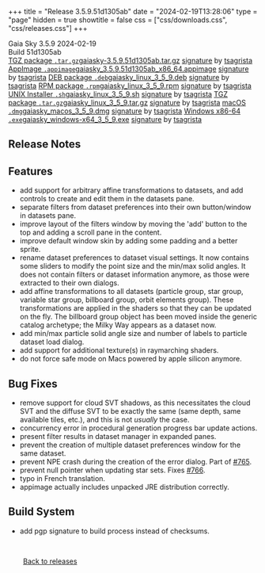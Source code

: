 +++
title = "Release 3.5.9.51d1305ab"
date = "2024-02-19T13:28:06"
type = "page"
hidden = true
showtitle = false
css = ["css/downloads.css", "css/releases.css"]
+++

<div class="download-container">
<div id="download-title">
<i class="fa-solid fa-tag"></i>
Gaia Sky <span class="downloads-version">3.5.9</span> 
<time class="downloads-releasedate" datetime="2024-02-19T13:28:06" title="Published: 2024-02-19T13:28:06"><i class="fa-solid fa-calendar"></i> 2024-02-19</time>
<div class="downloads-build">Build 51d1305ab</div></div>
<div class="download-section">
<a href="https://gaia.ari.uni-heidelberg.de/gaiasky/releases/3.5.9.51d1305ab/gaiasky-3.5.9.51d1305ab.tar.gz" class="download-button"><i class="fa-solid fa-file-zipper"></i> TGZ package <code>.tar.gz</code><span class="download-sub">gaiasky-3.5.9.51d1305ab.tar.gz</span></a>
<span class="signature">
<a href="https://gaia.ari.uni-heidelberg.de/gaiasky/releases/3.5.9.51d1305ab/gaiasky-3.5.9.51d1305ab.tar.gz.sig">signature</a>  by  <a href="https://keyserver.ubuntu.com/pks/lookup?search=0x448C2B189756743013D5F7C22FD2A59C1D734C1F&fingerprint=on&op=index">tsagrista</a>
</span>
<a href="https://gaia.ari.uni-heidelberg.de/gaiasky/releases/3.5.9.51d1305ab/gaiasky_3.5.9.51d1305ab_x86_64.appimage" class="download-button"><i class="fa-solid fa-box-archive"></i> AppImage <code>.appimage</code><span class="download-sub">gaiasky_3.5.9.51d1305ab_x86_64.appimage</span></a>
<span class="signature">
<a href="https://gaia.ari.uni-heidelberg.de/gaiasky/releases/3.5.9.51d1305ab/gaiasky_3.5.9.51d1305ab_x86_64.appimage.sig">signature</a>  by  <a href="https://keyserver.ubuntu.com/pks/lookup?search=0x448C2B189756743013D5F7C22FD2A59C1D734C1F&fingerprint=on&op=index">tsagrista</a>
</span>
<a href="https://gaia.ari.uni-heidelberg.de/gaiasky/releases/3.5.9.51d1305ab/gaiasky_linux_3_5_9.deb" class="download-button"><i class="fa-brands fa-debian"></i> DEB package <code>.deb</code><span class="download-sub">gaiasky_linux_3_5_9.deb</span></a>
<span class="signature">
<a href="https://gaia.ari.uni-heidelberg.de/gaiasky/releases/3.5.9.51d1305ab/gaiasky_linux_3_5_9.deb.sig">signature</a>  by  <a href="https://keyserver.ubuntu.com/pks/lookup?search=0x448C2B189756743013D5F7C22FD2A59C1D734C1F&fingerprint=on&op=index">tsagrista</a>
</span>
<a href="https://gaia.ari.uni-heidelberg.de/gaiasky/releases/3.5.9.51d1305ab/gaiasky_linux_3_5_9.rpm" class="download-button"><i class="fa-brands fa-fedora"></i> RPM package <code>.rpm</code><span class="download-sub">gaiasky_linux_3_5_9.rpm</span></a>
<span class="signature">
<a href="https://gaia.ari.uni-heidelberg.de/gaiasky/releases/3.5.9.51d1305ab/gaiasky_linux_3_5_9.rpm.sig">signature</a>  by  <a href="https://keyserver.ubuntu.com/pks/lookup?search=0x448C2B189756743013D5F7C22FD2A59C1D734C1F&fingerprint=on&op=index">tsagrista</a>
</span>
<a href="https://gaia.ari.uni-heidelberg.de/gaiasky/releases/3.5.9.51d1305ab/gaiasky_linux_3_5_9.sh" class="download-button"><i class="fa fa-terminal"></i> UNIX Installer <code>.sh</code><span class="download-sub">gaiasky_linux_3_5_9.sh</span></a>
<span class="signature">
<a href="https://gaia.ari.uni-heidelberg.de/gaiasky/releases/3.5.9.51d1305ab/gaiasky_linux_3_5_9.sh.sig">signature</a>  by  <a href="https://keyserver.ubuntu.com/pks/lookup?search=0x448C2B189756743013D5F7C22FD2A59C1D734C1F&fingerprint=on&op=index">tsagrista</a>
</span>
<a href="https://gaia.ari.uni-heidelberg.de/gaiasky/releases/3.5.9.51d1305ab/gaiasky_linux_3_5_9.tar.gz" class="download-button"><i class="fa-solid fa-file-zipper"></i> TGZ package <code>.tar.gz</code><span class="download-sub">gaiasky_linux_3_5_9.tar.gz</span></a>
<span class="signature">
<a href="https://gaia.ari.uni-heidelberg.de/gaiasky/releases/3.5.9.51d1305ab/gaiasky_linux_3_5_9.tar.gz.sig">signature</a>  by  <a href="https://keyserver.ubuntu.com/pks/lookup?search=0x448C2B189756743013D5F7C22FD2A59C1D734C1F&fingerprint=on&op=index">tsagrista</a>
</span>
<a href="https://gaia.ari.uni-heidelberg.de/gaiasky/releases/3.5.9.51d1305ab/gaiasky_macos_3_5_9.dmg" class="download-button"><i class="fa-brands fa-apple"></i> macOS <code>.dmg</code><span class="download-sub">gaiasky_macos_3_5_9.dmg</span></a>
<span class="signature">
<a href="https://gaia.ari.uni-heidelberg.de/gaiasky/releases/3.5.9.51d1305ab/gaiasky_macos_3_5_9.dmg.sig">signature</a>  by  <a href="https://keyserver.ubuntu.com/pks/lookup?search=0x448C2B189756743013D5F7C22FD2A59C1D734C1F&fingerprint=on&op=index">tsagrista</a>
</span>
<a href="https://gaia.ari.uni-heidelberg.de/gaiasky/releases/3.5.9.51d1305ab/gaiasky_windows-x64_3_5_9.exe" class="download-button"><i class="fa-brands fa-windows"></i> Windows x86-64 <code>.exe</code><span class="download-sub">gaiasky_windows-x64_3_5_9.exe</span></a>
<span class="signature">
<a href="https://gaia.ari.uni-heidelberg.de/gaiasky/releases/3.5.9.51d1305ab/gaiasky_windows-x64_3_5_9.exe.sig">signature</a>  by  <a href="https://keyserver.ubuntu.com/pks/lookup?search=0x448C2B189756743013D5F7C22FD2A59C1D734C1F&fingerprint=on&op=index">tsagrista</a>
</span>
</div>
</div>

<section class="release-notes">

# Release Notes


## Features
- add support for arbitrary affine transformations to datasets, and add controls to create and edit them in the datasets pane.
- separate filters from dataset preferences into their own button/window in datasets pane.
- improve layout of the filters window by moving the 'add' button to the top and adding a scroll pane in the content.
- improve default window skin by adding some padding and a better sprite.
- rename dataset preferences to dataset visual settings. It now contains some sliders to modify the point size and the min/max solid angles. It does not contain filters or dataset information anymore, as those were extracted to their own dialogs.
- add affine transformations to all datasets (particle group, star group, variable star group, billboard group, orbit elements group). These transformations are applied in the shaders so that they can be updated on the fly. The billboard group object has been moved inside the generic catalog archetype; the Milky Way appears as a dataset now.
- add min/max particle solid angle size and number of labels to particle dataset load dialog.
- add support for additional texture(s) in raymarching shaders.
- do not force safe mode on Macs powered by apple silicon anymore.

## Bug Fixes
- remove support for cloud SVT shadows, as this necessitates the cloud SVT and the diffuse SVT to be exactly the same (same depth, same available tiles, etc.), and this is not *usually* the case.
- concurrency error in procedural generation progress bar update actions.
- present filter results in dataset manager in expanded panes.
- prevent the creation of multiple dataset preferences window for the same dataset.
- prevent NPE crash during the creation of the error dialog. Part of [#765](https://codeberg.org/gaiasky/gaiasky/issues/765).
- prevent null pointer when updating star sets. Fixes [#766](https://codeberg.org/gaiasky/gaiasky/issues/766).
- typo in French translation.
- appimage actually includes unpacked JRE distribution correctly.

## Build System
- add pgp signature to build process instead of checksums.
</section>


<p class="center-text" style="padding: 30px;">
<i class="fa-solid fa-circle-arrow-left"></i> <a href="/downloads/releases">Back to releases</a>
</p>
